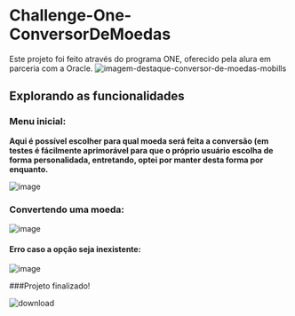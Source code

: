 # Challenge-One-ConversorDeMoedas

Este projeto foi feito através do programa ONE, oferecido pela alura em parceria com a Oracle. 
![imagem-destaque-conversor-de-moedas-mobills](https://github.com/user-attachments/assets/ee159657-f9ff-45ce-972e-c3cc8a6e39d0)

## Explorando as funcionalidades

### Menu inicial:
__Aqui é possível escolher para qual moeda será feita a conversão (em testes é fácilmente aprimorável para que o próprio usuário escolha de forma personalidada, entretando, optei por manter desta forma por enquanto.__

![image](https://github.com/user-attachments/assets/171d148b-e178-49db-8bcf-8ed332d438b1)


### Convertendo uma moeda:

![image](https://github.com/user-attachments/assets/cf9b9b42-d730-4889-9950-fab3fe57bc07)

#### Erro caso a opção seja inexistente:

![image](https://github.com/user-attachments/assets/db5150e2-42ef-4bb8-be87-af17e376635c)

###Projeto finalizado!

![download](https://github.com/user-attachments/assets/c2b60c22-f562-42f7-8561-ace16549ce04)
